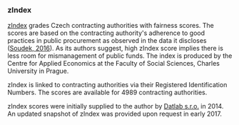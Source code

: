 ### zIndex

[zIndex](http://zindex.cz/en) grades Czech contracting authorities with fairness scores.
The scores are based on the contracting authority's adherence to good practices in public procurement as observed in the data it discloses ([Soudek, 2016](#Soudek2016b)).
As its authors suggest, high zIndex score implies there is less room for mismanagement of public funds.
The index is produced by the Centre for Applied Economics at the Faculty of Social Sciences, Charles University in Prague.

zIndex is linked to contracting authorities via their Registered Identification Numbers.
The scores are available for 4989 contracting authorities.
<!-- TODO: Add the percentage of contracting authorities, for which zIndex is known. -->

zIndex scores were initially supplied to the author by [Datlab s.r.o.](http://datlab.cz) in 2014.
An updated snapshot of zIndex was provided upon request in early 2017.
